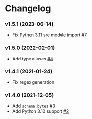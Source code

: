 # Changelog

### v1.5.1 (2023-06-14)

- Fix Python 3.11 sre module import [#7](https://github.com/tsv1/blahblah/pull/7)

### v1.5.0 (2022-02-01)

- Add type aliases [#4](https://github.com/tsv1/blahblah/pull/4)

### v1.4.1 (2021-01-24)

- Fix regex generation

### v1.4.0 (2021-12-05)

- Add `schema.bytes` [#3](https://github.com/tsv1/blahblah/pull/3)
- Add Python 3.10 support [#2](https://github.com/tsv1/blahblah/pull/2)
